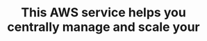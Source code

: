---
layout: all-exams
title: "This AWS service helps you centrally manage and scale your"
blurb: "AWS Organizations allows you to programmatically create new AWS accounts. This helps organizations centrally manage and scale their environments. Accord"
quid: 64
---